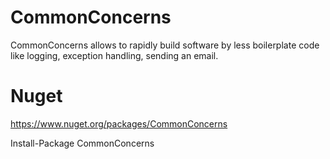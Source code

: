 # CommonConcerns
CommonConcerns allows to rapidly build software by less boilerplate code like logging, exception handling, sending an email.
# Nuget

https://www.nuget.org/packages/CommonConcerns

Install-Package CommonConcerns
